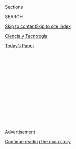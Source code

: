 <div id="app">

<div>

<div>

<div>

<div class="NYTAppHideMasthead css-1q2w90k e1suatyy0">

<div class="section css-ui9rw0 e1suatyy2">

<div class="css-eph4ug er09x8g0">

<div class="css-6n7j50">

</div>

<span class="css-1dv1kvn">Sections</span>

<div class="css-10488qs">

<span class="css-1dv1kvn">SEARCH</span>

</div>

[Skip to content](#site-content)[Skip to site index](#site-index)

</div>

<div id="masthead-section-label" class="css-1wr3we4 eaxe0e00">

[Ciencia y
Tecnología](https://www.nytimes.com/es/section/ciencia-y-tecnologia)

</div>

<div class="css-10698na e1huz5gh0">

</div>

</div>

<div id="masthead-bar-one" class="section hasLinks css-15hmgas e1csuq9d3">

<div class="css-uqyvli e1csuq9d0">

</div>

<div class="css-1uqjmks e1csuq9d1">

</div>

<div class="css-9e9ivx">

[](https://myaccount.nytimes.com/auth/login?response_type=cookie&client_id=vi)

</div>

<div class="css-1bvtpon e1csuq9d2">

[Today’s
Paper](https://www.nytimes.com/section/todayspaper)

</div>

</div>

</div>

</div>

<div data-aria-hidden="false">

<div id="site-content" data-role="main">

<div>

<div class="css-1aor85t" style="opacity:0.000000001;z-index:-1;visibility:hidden">

<div class="css-1hqnpie">

<div class="css-epjblv">

<span class="css-17xtcya">[Ciencia y
Tecnología](/es/section/ciencia-y-tecnologia)</span><span class="css-x15j1o">|</span><span class="css-fwqvlz">Traer
rocas de Marte a la Tierra: nuestra maniobra interplanetaria más
asombrosa</span>

</div>

<div class="css-k008qs">

<div class="css-1iwv8en">

<span class="css-18z7m18"></span>

<div>

</div>

</div>

<span class="css-1n6z4y">https://nyti.ms/3jNIs8l</span>

<div class="css-1705lsu">

<div class="css-4xjgmj">

<div class="css-4skfbu" data-role="toolbar" data-aria-label="Social Media Share buttons, Save button, and Comments Panel with current comment count" data-testid="share-tools">

  - 
  - 
  - 
  - 
    
    <div class="css-6n7j50">
    
    </div>

  - 

</div>

</div>

</div>

</div>

</div>

</div>

<div id="NYT_TOP_BANNER_REGION" class="css-13pd83m">

</div>

<div id="top-wrapper" class="css-1sy8kpn">

<div id="top-slug" class="css-l9onyx">

Advertisement

</div>

[Continue reading the main
story](#after-top)

<div class="ad top-wrapper" style="text-align:center;height:100%;display:block;min-height:250px">

<div id="top" class="place-ad" data-position="top" data-size-key="top">

</div>

</div>

<div id="after-top">

</div>

</div>

<div>

<div id="sponsor-wrapper" class="css-1hyfx7x">

<div id="sponsor-slug" class="css-19vbshk">

Supported by

</div>

[Continue reading the main
story](#after-sponsor)

<div id="sponsor" class="ad sponsor-wrapper" style="text-align:center;height:100%;display:block">

</div>

<div id="after-sponsor">

</div>

</div>

<div class="css-186x18t">

</div>

<div class="css-1vkm6nb ehdk2mb0">

# Traer rocas de Marte a la Tierra: nuestra maniobra interplanetaria más asombrosa

</div>

La NASA y la Agencia Espacial Europea planean lanzar rocas de una nave
espacial a otra antes de que las muestras finalmente lleguen a nuestro
planeta en
2031.

<div class="css-79elbk" data-testid="photoviewer-wrapper">

<div class="css-z3e15g" data-testid="photoviewer-wrapper-hidden">

</div>

<div class="css-1a48zt4 ehw59r15" data-testid="photoviewer-children">

![<span class="css-cnj6d5 e1z0qqy90" itemprop="copyrightHolder"><span class="css-1ly73wi e1tej78p0">Credit...</span><span><span>Miguel
Porlan</span></span></span>](https://static01.nyt.com/images/2020/07/28/science/28MARSSAMPLE/28MARSSAMPLE-articleLarge.jpg?quality=75&auto=webp&disable=upscale)

</div>

</div>

<div class="css-18e8msd">

<div class="css-vp77d3 epjyd6m0">

<div class="css-hus3qt ey68jwv0" data-aria-hidden="true">

[![Kenneth
Chang](https://static01.nyt.com/images/2018/02/16/multimedia/author-kenneth-chang/author-kenneth-chang-thumbLarge.jpg
"Kenneth Chang")](https://www.nytimes.com/by/kenneth-chang)

</div>

<div class="css-1baulvz">

Por [<span class="css-1baulvz last-byline" itemprop="name">Kenneth
Chang</span>](https://www.nytimes.com/by/kenneth-chang)

</div>

</div>

  - 29 de julio de
    2020

  - 
    
    <div class="css-4xjgmj">
    
    <div class="css-d8bdto" data-role="toolbar" data-aria-label="Social Media Share buttons, Save button, and Comments Panel with current comment count" data-testid="share-tools">
    
      - 
      - 
      - 
      - 
        
        <div class="css-6n7j50">
        
        </div>
    
      - 
    
    </div>
    
    </div>

</div>

<div class="css-mdjrty">

[Read in
English](https://www.nytimes.com/2020/07/28/science/mars-sample-return-mission.html "Read in English")

</div>

</div>

<div class="section meteredContent css-1r7ky0e" name="articleBody" itemprop="articleBody">

<div class="css-1fanzo5 StoryBodyCompanionColumn">

<div class="css-53u6y8">

[Regístrate para recibir nuestro
boletín](https://www.nytimes.com/newsletters/el-times) con lo mejor de
The New York Times.

-----

Enviar una nave espacial robótica a Marte, hacer que tome algunas rocas
y polvo y que los traiga a la Tierra.

¿Qué tan difícil podría ser?

Se parece más a un acto circense interplanetario de lo que podrías
imaginar, pero la NASA y la Agencia Espacial Europea creen que ahora es
el momento de por fin llevar a cabo la coreografía compleja de echar las
rocas de una nave espacial hacia otra antes de que las muestras
aterricen de manera definitiva en la Tierra, en 2031.

“Es evidente que la comunidad científica ha deseado hacer esto desde
hace bastante tiempo”, dijo James Watzin, director del programa de
exploración de Marte de la NASA.

En las últimas décadas, los exploradores robóticos han revelado una
imagen cada vez más compleja de Marte, pero los científicos planetarios
están limitados por la cantidad de ciencia que se puede empaquetar en
una nave espacial.

</div>

</div>

<div class="css-1fanzo5 StoryBodyCompanionColumn">

<div class="css-53u6y8">

“No puedes llevar tanta instrumentación al campo, robóticamente”, dijo
Watzin. “Para entrar realmente en algunas de las preguntas
verdaderamente intrigantes a nivel de detalle significa que necesitamos
analizar la evidencia a nivel molecular e intentar extraer la
información de un material muy muy antiguo. Y eso requiere un conjunto
completo de instrumentación que era claramente demasiado grande para
encogerse y enviarse a otro planeta”.

Con rocas frescas de Marte en la Tierra, más científicos podrán
examinarlas mientras emplean una amplia gama de los equipos más
sofisticados en laboratorios de todo el mundo.

El primer paso de este proyecto épico, conocido como Regreso de Muestras
de Marte (MSR, por su sigla en inglés), comienza pronto con el
Perseverance, el próximo vehículo explorador de la NASA. El Perseverance
tiene programado despegar el 30 de julio con dirección a Jezero, un
cráter que fue un lago hace unos 3500 millones de años y es un lugar
prometedor donde se podrían conservar signos de vida pasada en Marte.

Una de las tareas clave del Perseverance es perforar hasta 39 núcleos
rocosos, cada uno de 1,3 centímetros de ancho y 6 centímetros de largo,
que luzcan lo suficientemente interesantes como para ameritar un
escrutinio adicional en la Tierra. Cada muestra de roca y polvo, con un
peso de alrededor de 14 gramos, estará sellada en un tubo de metal
ultralimpio del tamaño de un puro.

</div>

</div>

<div class="css-1fanzo5 StoryBodyCompanionColumn">

<div class="css-53u6y8">

Sin embargo, en un inicio, la NASA no tenía planeado traer esos tubos a
la Tierra. El Perseverance no cuenta con ningún mecanismo para lanzar
las rocas fuera de
Marte.

</div>

</div>

<div id="marte-perseverance-ES" class="section interactive-content interactive-size-scoop css-tp0m0v" data-id="100000007261682">

## Perseverance

La misión de la NASA incluye al Perseverance, un vehículo explorador de
997 kilos, e Ingenuity, un helicóptero experimental para
Marte.

<div class="css-17ih8de interactive-body" data-sourceid="100000007261682">

<div id="g-perseverance-box" class="ai2html">

<div id="g-perseverance-Artboard_1" class="g-artboard" style="width:700px; height:850.629519577475px;" data-aspect-ratio="0.823" data-min-width="700">

<div style="">

</div>

![](data:image/gif;base64,R0lGODlhCgAKAIAAAB8fHwAAACH5BAEAAAAALAAAAAAKAAoAAAIIhI+py+0PYysAOw==)

<div id="g-ai0-1" class="g-Layer_1 g-aiAbs" style="top:1.4107%;left:61.9056%;width:38.1429%;">

Helicóptero Ingenuity

Esta aeronave de unos dos kilos se comunicará de forma inalámbrica con
el vehículo explorador
Perseverance.

</div>

<div id="g-ai0-2" class="g-Layer_1 g-aiAbs" style="top:1.058%;right:49.5855%;width:21%;">

Panel
solar

</div>

<div id="g-ai0-3" class="g-Layer_1 g-aiAbs" style="top:1.1756%;left:6.7461%;width:24.1429%;">

Aspas

Cuatro aspas de fibra de carbono girarán a aproximadamente 2400
revoluciones por
minuto.

</div>

<div id="g-ai0-4" class="g-Layer_1 g-aiAbs" style="top:13.4018%;left:78.7251%;width:21.2857%;">

Energía

La fuente de alimentación a base de plutonio cargará las baterías del
vehículo
explorador.

</div>

<div id="g-ai0-5" class="g-Layer_1 g-aiAbs" style="top:15.5179%;left:0.007%;width:17.4286%;">

Mástil

Los instrumentos tomarán videos, panoramas y fotografías. Un láser
estudiará la química de las rocas
marcianas.

</div>

<div id="g-ai0-6" class="g-Layer_1 g-aiAbs" style="top:34.6802%;left:0.007%;width:18.5714%;">

PiXl

Identificará elementos químicos para buscar signos de vidas pasadas en
Marte.

</div>

<div id="g-ai0-7" class="g-Layer_1 g-aiAbs" style="top:37.8543%;left:85.9482%;width:14%;">

Antena

Transmitirá los datos directamente a la
Tierra.

</div>

<div id="g-ai0-8" class="g-Layer_1 g-aiAbs" style="top:84.8783%;left:0.007%;width:38.4286%;">

Brazo robótico

Una <span class="g-cstyle0">torreta </span>con muchos instrumentos está
unida a un brazo robótico de dos metros. Un
<span class="g-cstyle1">taladro</span> extraerá muestras de rocas
marcianas. El dispositivo <span class="g-cstyle2">Sherloc</span>
identificará moléculas y minerales para detectar posibles biofirmas, con
la ayuda de la cámara
<span class="g-cstyle3">Watson</span>.

</div>

<div id="g-ai0-9" class="g-Layer_1 g-aiAbs" style="top:88.2876%;left:69.2686%;width:30.7143%;">

Vehículo explorador Perseverance

El vehículo explorador de 997 kilos explorará el cráter Jezero. Tiene
ruedas de aluminio y un <span class="g-cstyle4">sistema de
suspensión</span><span class="g-cstyle5"> </span>para conducir sobre
obstáculos.

</div>

</div>

<div id="g-perseverance-Artboard_1_copy" class="g-artboard" style="width:600px; height:771.972953384993px;" data-aspect-ratio="0.777" data-min-width="600" data-max-width="699">

<div style="">

</div>

![](data:image/gif;base64,R0lGODlhCgAKAIAAAB8fHwAAACH5BAEAAAAALAAAAAAKAAoAAAIIhI+py+0PYysAOw==)

<div id="g-ai1-1" class="g-Layer_1 g-aiAbs" style="top:0.1295%;left:62.4828%;width:37.5%;">

Ingenuity Helicopter

The aircraft will communicate wirelessly with the
rover.

</div>

<div id="g-ai1-2" class="g-Layer_1 g-aiAbs" style="top:-0.2591%;right:49.5939%;width:24.5%;">

Solar
Panel

</div>

<div id="g-ai1-3" class="g-Layer_1 g-aiAbs" style="top:3.1089%;right:69.0978%;width:14.5%;">

Blades

</div>

<div id="g-ai1-4" class="g-Layer_1 g-aiAbs" style="top:10.4926%;left:78.7222%;width:21.3333%;">

Power

The plutonium-based power supply will charge the rover’s
batteries.

</div>

<div id="g-ai1-5" class="g-Layer_1 g-aiAbs" style="top:12.8243%;left:0%;width:22.5%;">

MAST

Instruments will take videos, panoramas and photographs. A laser will
study the chemistry of Martian
rocks.

</div>

<div id="g-ai1-6" class="g-Layer_1 g-aiAbs" style="top:32.5141%;left:0%;width:24.6667%;">

PiXl

Will identify chemical elements to seek signs of past life on
Mars.

</div>

<div id="g-ai1-7" class="g-Layer_1 g-aiAbs" style="top:38.4729%;left:84.9895%;width:15%;">

Antenna

</div>

<div id="g-ai1-8" class="g-Layer_1 g-aiAbs" style="top:80.5728%;left:0%;width:40.8333%;">

Robotic arm

A <span class="g-cstyle0">turret </span>with many instruments is
attached to a 7-foot robotic arm. A <span class="g-cstyle1">drill</span>
will extract samples from Martian rocks. The
<span class="g-cstyle2">Sherloc</span> device will identify molecules
and minerals to detect potential biosignatures, with help from the
<span class="g-cstyle3">Watson</span>
camera.

</div>

<div id="g-ai1-9" class="g-Layer_1 g-aiAbs" style="top:86.402%;left:64.1473%;width:35.8333%;">

Perseverance Rover

The 2,200 pound rover will explore Jezero Crater. It has aluminum wheels
and a<span class="g-cstyle4"> suspension
system</span><span class="g-cstyle5"> </span>to drive over
obstacles.

</div>

</div>

<div id="g-perseverance-Artboard_1_copy_2" class="g-artboard" style="max-width: 335px;max-height: 531px" data-aspect-ratio="0.63" data-min-width="0" data-max-width="599">

<div style="padding: 0 0 158.6147% 0;">

</div>

![](data:image/gif;base64,R0lGODlhCgAKAIAAAB8fHwAAACH5BAEAAAAALAAAAAAKAAoAAAIIhI+py+0PYysAOw==)

<div id="g-ai2-1" class="g-Layer_1 g-aiAbs" style="top:0%;right:50.5793%;width:25.9701%;">

Solar
panel

</div>

<div id="g-ai2-2" class="g-Layer_1 g-aiAbs" style="top:-0.1882%;left:62.6336%;width:37.3134%;">

Ingenuity
Helicopter

</div>

<div id="g-ai2-3" class="g-Layer_1 g-aiAbs" style="top:3.0111%;right:70.2452%;width:25.9701%;">

Blades

</div>

<div id="g-ai2-4" class="g-Layer_1 g-aiAbs" style="top:15.0557%;left:78.7102%;width:21.194%;">

Power

</div>

<div id="g-ai2-5" class="g-Layer_1 g-aiAbs" style="top:19.3843%;right:79.4878%;width:17.3134%;">

Mast

</div>

<div id="g-ai2-6" class="g-Layer_1 g-aiAbs" style="top:31.0524%;left:7.7452%;margin-left:-6.8657%;width:13.7313%;">

PIXL

</div>

<div id="g-ai2-7" class="g-Layer_1 g-aiAbs" style="top:31.0524%;left:85.0931%;width:14.9254%;">

Antenna

</div>

<div id="g-ai2-8" class="g-Layer_1 g-aiAbs" style="top:59.8465%;right:58.4529%;width:24.1791%;">

Suspension

</div>

<div id="g-ai2-9" class="g-Layer_1 g-aiAbs" style="top:66.998%;left:82.3984%;margin-left:-17.4627%;width:34.9254%;">

Perseverance
rover

</div>

<div id="g-ai2-10" class="g-Layer_1 g-aiAbs" style="top:72.2675%;left:0%;width:100%;">

Robotic arm

A <span class="g-cstyle0">turret </span>with many instruments is
attached to a 7-foot robotic arm. A <span class="g-cstyle1">drill</span>
will extract samples from Martian rocks. The
<span class="g-cstyle2">Sherloc</span> device will identify molecules
and minerals to detect potential biosignatures, with help from the
<span class="g-cstyle3">Watson</span> camera.
<span class="g-cstyle4">PiXl</span><span class="g-cstyle5"> </span>will
identify chemical elements to seek signs of past life on Mars.

</div>

</div>

</div>

</div>

Por Eleanor Lutz | Fuente: NASA

</div>

<div class="css-1fanzo5 StoryBodyCompanionColumn">

<div class="css-53u6y8">

Hace tres años, un equipo de ingenieros del Laboratorio de Propulsión a
Chorro de la NASA en California, comenzó a analizar más de cerca cuándo
podría empezar la parte del “regreso” del programa de Regreso de
Muestras de Marte. Los ingenieros consideraron la posibilidad de lanzar
la nave espacial de recuperación en 2026 y que las muestras regresasen
tres años más tarde.

Se dieron cuenta de que su cálculo del tiempo era demasiado ambicioso.

No obstante, si el aterrizaje en la Tierra se postergaba hasta 2031, el
calendario parecía factible. “En verdad pensamos que podríamos hacerlo”,
dijo Watzin.

La solicitud de presupuesto del gobierno de Trump para la NASA para el
año fiscal 2021 incluyó 233 millones de dólares para continuar el
desarrollo, dos años después de que la agencia recibiera 50 millones
para los estudios iniciales. El mes pasado, los 22 países miembro de la
Agencia Espacial Europea dieron el visto bueno a la colaboración con la
NASA.

El equipo científico del Perseverance ya ha comenzado un análisis
geológico preliminar sobre lo que debería traerse a la Tierra.

“Nos centramos cada vez más en cómo hacerlo bien”, dijo Kenneth Farley,
el científico del proyecto para el Perseverance. “Hemos hecho la
transición de un ‘sí, algún día estas muestras serán recogidas’ a ‘sí,
podrían ser recogidas muy pronto’. Ha sido una evolución importante”.

Los funcionarios de la agencia espacial aún no han anunciado el costo
total, pero se espera que sean varios miles de millones de dólares.

</div>

</div>

<div class="css-1fanzo5 StoryBodyCompanionColumn">

<div class="css-53u6y8">

“Intentamos mantener la operación dentro de cierto presupuesto”, dijo
Brian K. Muirhead, quien dirige el diseño del regreso de las muestras en
el Laboratorio de Propulsión a Chorro. “Realmente estamos planteando los
estimados y decimos: ‘Creemos que esto costará’. Y, hasta el momento, la
NASA ha dicho: ‘Bien, sigan adelante’”.

Si todo resulta según lo planeado, dos naves espaciales despegarán hacia
Marte en 2026. Una de ellas será un aterrizador fabricado por la NASA,
el vehículo más pesado que se haya llevado a la superficie de Marte.
Esta nave transportará un vehículo explorador, construido por los
europeos, para buscar las muestras rocosas, y un pequeño cohete que
lanzará las rocas en órbita alrededor de Marte.

El aterrizador realizará una trayectoria indirecta a Marte, para llegar
en agosto de 2028, al comienzo de la primavera marciana. Luego, el
vehículo explorador impulsado por energía solar saldrá del aterrizador,
hará una carrera para recolectar al menos algunas muestras rocosas y las
llevará de regreso al aterrizador. A su vez, mecanismos robotizados
moverán las muestras hasta la parte más alta del vehículo de ascenso a
Marte, el cohete que lanzará las rocas fuera del planeta rojo.

La segunda nave especial, el Orbitador de Retorno a la Tierra, será un
producto de la Agencia Espacial Europea. Tomará una ruta más veloz a
Marte, para ponerse en órbita antes de la llegada del aterrizador. Esto
permitirá que el orbitador sirva de retransmisor para las comunicaciones
del aterrizador conforme se acerque a la superficie.

El lanzamiento del vehículo de ascenso colocará un contenedor, más o
menos del tamaño de un balón de fútbol, de modo que las muestras rocosas
estén dando vueltas alrededor de Marte a unos 321 kilómetros de la
superficie. Luego el orbitador debe encontrar este contenedor, como un
jardinero de béisbol que busca un batazo. El orbitador no posee ningún
propulsor ni radiobaliza. Sin embargo, es blanco, y esto debería
facilitar su detección en contraste con la oscuridad del espacio.

“Evidentemente, este es uno de los problemas clave: ¿cómo encontrarlo?”,
dijo Muirhead. “En cuanto se conoce la órbita donde se encuentra, es muy
fácil llegar a ella”.

Se abrirá una puerta en el orbitador para capturar el contenedor. Luego,
un aparato de 450 kilogramos dentro del orbitador rota y desliza el
contenedor hacia la configuración adecuada al interior de la nave
espacial, con cuidado de aislar la posibilidad de que algo de Marte
pueda contaminar cualquier parte del exterior del contenedor que tiene
las muestras.

</div>

</div>

<div class="css-1fanzo5 StoryBodyCompanionColumn">

<div class="css-53u6y8">

Después, el orbitador se iría de Marte. A medida que se aproxime a la
Tierra, expulsará las muestras, que en ese momento estarán dentro del
llamado vehículo de entrada a la Tierra, en una trayectoria de colisión
hacia el desierto de Utah.

Los paracaídas fueron otra complicación innecesaria para los ingenieros,
así que el vehículo de entrada, el cual parece un sombrero grande,
tocará el suelo a una velocidad que podría compararse con la de un
accidente de auto en carretera: 144 kilómetros por hora.

El cargamento científico —las rocas y el polvo, que no son frágiles—
sobrevivirán el impacto sin problemas.

Aún hay muchos detalles sin determinar, como el lugar donde llegará el
aterrizador. Si el Perseverance sigue en buenas condiciones, podría
enviarse a un segundo sitio fuera de Jezero, donde quizá alguna vez hubo
manantiales geotérmicos, otro entorno donde se pudo haber desarrollado
vida.

Sin embargo, estas decisiones no se tienen que tomar sino hasta dentro
de años, y las mejores respuestas podrían no revelarse sino hasta que el
Perseverance le eche un buen vistazo a Jezero.

Si se rompe una pieza, la misión para regresar las muestras no
necesariamente fallará. El Perseverance probablemente dejará caer
algunos de los tubos de muestra en el piso en caso de sufrir un mal
funcionamiento más adelante en la misión. Si el vehículo explorador se
rompe, entonces el Perseverance podría llevar muestras al módulo de
aterrizaje.

Incluso si el orbitador falla, su contenedor del tamaño de una pelota de
fútbol con muestras podría permanecer dando vueltas alrededor de Marte
durante años, hasta que se pueda enviar otra nave espacial para
atraparlo.

</div>

</div>

<div class="css-1fanzo5 StoryBodyCompanionColumn">

<div class="css-53u6y8">

“Ese ha sido mi trabajo como arquitecto”, dijo Muirhead. “Pensar en el
proceso desde el concepto de operaciones, desarrollar los conceptos que
pueden lograr los objetivos de las diferentes fases y asegurarse de que
haya buenos márgenes incorporados en todas partes. Para que el diseño no
sea frágil”.

Kenneth Chang ha estado en el Times desde 2000 y ha escrito sobre
física, geología, química y los planetas. Antes de escribir sobre
ciencias, fue un estudiante de posgrado cuya investigación involucraba
el control del caos. [@kchangnyt](https://twitter.com/kchangnyt)

</div>

</div>

<div>

</div>

</div>

<div>

</div>

<div>

</div>

<div>

</div>

<div>

<div id="bottom-wrapper" class="css-1ede5it">

<div id="bottom-slug" class="css-l9onyx">

Advertisement

</div>

[Continue reading the main
story](#after-bottom)

<div id="bottom" class="ad bottom-wrapper" style="text-align:center;height:100%;display:block;min-height:90px">

</div>

<div id="after-bottom">

</div>

</div>

</div>

</div>

</div>

## Site Index

<div>

</div>

## Site Information Navigation

  - [© <span>2020</span> <span>The New York Times
    Company</span>](https://help.nytimes.com/hc/en-us/articles/115014792127-Copyright-notice)

<!-- end list -->

  - [NYTCo](https://www.nytco.com/)
  - [Contact
    Us](https://help.nytimes.com/hc/en-us/articles/115015385887-Contact-Us)
  - [Work with us](https://www.nytco.com/careers/)
  - [Advertise](https://nytmediakit.com/)
  - [T Brand Studio](http://www.tbrandstudio.com/)
  - [Your Ad
    Choices](https://www.nytimes.com/privacy/cookie-policy#how-do-i-manage-trackers)
  - [Privacy](https://www.nytimes.com/privacy)
  - [Terms of
    Service](https://help.nytimes.com/hc/en-us/articles/115014893428-Terms-of-service)
  - [Terms of
    Sale](https://help.nytimes.com/hc/en-us/articles/115014893968-Terms-of-sale)
  - [Site
    Map](https://spiderbites.nytimes.com)
  - [Help](https://help.nytimes.com/hc/en-us)
  - [Subscriptions](https://www.nytimes.com/subscription?campaignId=37WXW)

</div>

</div>

</div>

</div>
